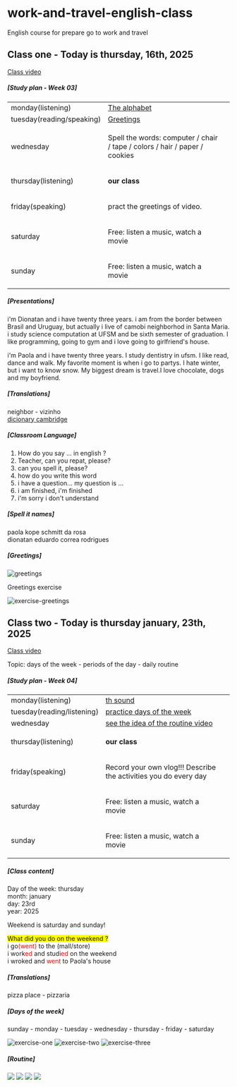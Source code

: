 # work-and-travel-english-class

English course for prepare go to work and travel

<link rel="stylesheet" href="https://cdnjs.cloudflare.com/ajax/libs/font-awesome/6.5.2/css/all.min.css">

## Class one - Today is thursday, 16th, 2025

<a href="https://www.youtube.com/watch?v=7c7Wrp4-6eg">Class video</a>

<h5>[Study plan - Week 03]</h5>
<table>
    <tr>
        <td>monday(listening)</td>
        <td><a href="https://www.youtube.com/watch?v=fNRbpSKf0-Q">The alphabet</a></td>
        <td><i class="fa-solid fa-check" style="color:green;"></i></td>
    </tr>
    <tr>
        <td>tuesday(reading/speaking)</td>
        <td><a href="https://www.youtube.com/watch?v=h2LhsO7aVmM">Greetings</a></td>
        <td><i class="fa-solid fa-check" style="color:green;"></i></td>
    </tr>
    <tr>
        <td>wednesday</td>
        <td><p>Spell the words: computer /  chair / tape / colors / hair / paper / cookies</p></td>
        <td><i class="fa-solid fa-check" style="color:green;"></i></td>
    </tr>
    <tr>
        <td>thursday(listening)</td>
        <td><p><strong>our class</strong></p></td>
        <td><i class="fa-solid fa-check" style="color:green;"></i></td>
    </tr>
    <tr>
        <td>friday(speaking)</td>
        <td><p>pract the greetings of video.</p></td>
        <td><i class="fa-solid fa-check" style="color:green;"></i></td>
    </tr>
    <tr>
        <td>saturday</td>
        <td><p>Free: listen a music, watch a movie</p></td>
        <td><i class="fa-solid fa-check" style="color:green;"></i></td>
    </tr>
    <tr>
        <td>sunday</td>
        <td><p>Free: listen a music, watch a movie</p></td>
        <td><i class="fa-solid fa-check" style="color:green;"></i></td>
    </tr>
</table>

<h5>[Presentations]</h5>
<p>
    i'm Dionatan and i have twenty three years. i am from the border between Brasil and Uruguay, but actually i live of camobi neighborhod in Santa Maria. i study science computation at UFSM  and be sixth semester of graduation. I like programming, going to gym and i love going to girlfriend's house.
</p>

<p>
    i'm Paola and i have twenty three years. I study dentistry in ufsm. I like read, dance and walk. My favorite moment is when i go to partys. I hate winter, but i want to know snow. My biggest dream is travel.I love chocolate, dogs and my boyfriend. 
</p>

<h5>[Translations]</h5>
<p>neighbor - vizinho <br/>
<a href="https://dictionary.cambridge.org/">dicionary cambridge</a>
</p>

<h5>[Classroom Language]</h5>
<ol>
    <li>How do you say ... in english ?</li>
    <li>Teacher, can you repat, please?</li>
    <li>can you spell it, please?</li>
    <li>how do you write this word</li>
    <li>i have a question... my question is ...</li>
    <li>i am finished, i'm finished</li>
    <li>i'm sorry i don't understand</li>
</ol>

<h5>[Spell it names]</h5>
<p>paola kope schmitt da rosa<br/>
dionatan eduardo correa rodrigues </p>

<h5>[Greetings]</h5>
<img src="./images/greetings.png" alt="greetings">
<p>Greetings exercise </p>
<img src="./images/exercises/exercise-greetings.png" alt="exercise-greetings">

## Class two - Today is thursday january, 23th, 2025

<a href="https://www.youtube.com/watch?v=qISsAtPmPB4">Class video</a>

<p>Topic: days of the week - periods of the day - daily routine</p>

<h5>[Study plan - Week 04]</h5>
<table>
    <tr>
        <td>monday(listening)</td>
        <td><a href="https://www.youtube.com/watch?v=qC0l6GQZtM4">th sound</a></td>
        <td><i class="fa-solid fa-check" style="color:green;"></i></td>
    </tr>
    <tr>
        <td>tuesday(reading/listening)</td>
        <td><a href="https://www.liveworksheets.com/w/en/english-second-language-esl/256436">practice days of the week</a></td>
        <td><i class="fa-solid fa-check" style="color:green;"></i></td>
    </tr>
    <tr>
        <td>wednesday</td>
        <td><a href="https://www.youtube.com/watch?v=xlCBWlsKZXY">see the idea of the routine video</a></td>
        <td><i class="fa-solid fa-check" style="color:green;"></i></td>
    </tr>
    <tr>
        <td>thursday(listening)</td>
        <td><p><strong>our class</strong></p></td>
        <td><i class="fa-solid fa-check" style="color:green;"></i></td>
    </tr>
    <tr>
        <td>friday(speaking)</td>
        <td><p>Record your own vlog!!! Describe the activities you do every day</p></td>
        <td><i class="fa-solid fa-x" style="color:red;"></i></td>
    </tr>
    <tr>
        <td>saturday</td>
        <td><p>Free: listen a music, watch a movie</p></td>
        <td><i class="fa-solid fa-check" style="color:green;"></i></td>
    </tr>
    <tr>
        <td>sunday</td>
        <td><p>Free: listen a music, watch a movie</p></td>
        <td><i class="fa-solid fa-check" style="color:green;"></i></td>
    </tr>
</table>

<h5>[Class content]</h5>
<p>
    Day of the week: thursday <br/>
    month: january <br>
    day: 23rd <br>
    year: 2025 <br>
</p>
<p>
    Weekend is saturday and sunday!
</p>
<p>
    <span style="background-color:yellow;">What did you do on the weekend ?</span><br>
    i go<span style="color:red;">(went)</span> to the (mall/store) <br>
    i work<span style="color:red;">ed</span> and studi<span style="color:red;">ed</span> on the weekend<br>
    i wroked and <span style="color:red;">went</span> to Paola's house
</p>

<h5>[Translations]</h5>
<p>pizza place - pizzaria</p>

<h5>[Days of the week]</h5>
<p>sunday - monday - tuesday - wednesday - thursday - friday - saturday</p>
<img src="./images/exercises/exercise-one-days-week.png" alt="exercise-one">
<img src="./images/exercises/exercise-two-days-week.png" alt="exercise-two">
<img src="./images/exercises/exercise-three-days-week.png" alt="exercise-three">

<h5>[Routine]</h5>

<img src="./images/routine-one.png">
<img src="./images/routine-two.png">
<img src="./images/numbers-in-english.png">
<img src="./images/routine-three.png">